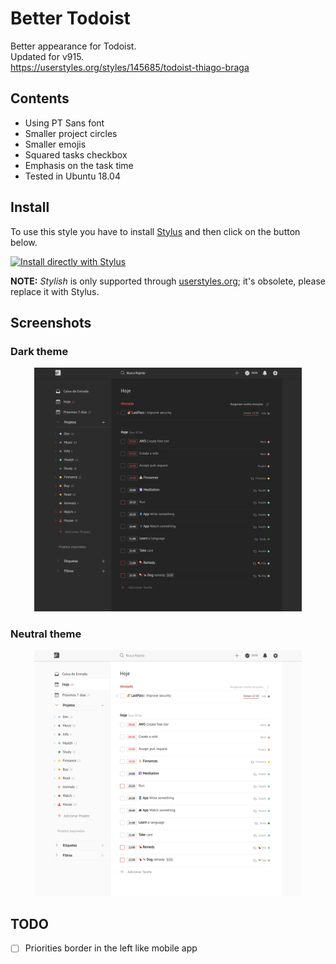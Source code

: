 # Better Todoist

Better appearance for Todoist.  
Updated for v915.  
https://userstyles.org/styles/145685/todoist-thiago-braga  

## Contents

- Using PT Sans font  
- Smaller project circles  
- Smaller emojis  
- Squared tasks checkbox  
- Emphasis on the task time  
- Tested in Ubuntu 18.04

## Install

To use this style you have to install [Stylus](https://add0n.com/stylus.html) and then click on the button below.

[![Install directly with Stylus][badge]][style]

[badge]: https://img.shields.io/badge/Install%20directly%20with-Stylus-116b59.svg?longCache=true&style=for-the-badge
[style]: https://raw.githubusercontent.com/thiagobraga/better-todoist/master/release/theme.user.css

**NOTE:** _Stylish_ is only supported through [userstyles.org](https://userstyles.org/styles/142096); it's obsolete, please replace it with Stylus.

## Screenshots

### Dark theme

<p align="center">
  <img src="/screenshots/preview-dark.png"
    width="85%"
    alt="Better Todoist by @bragasociopata">
</p>

### Neutral theme

<p align="center">
  <img src="/screenshots/preview-neutral.png"
    width="85%"
    alt="Better Todoist by @bragasociopata">
</p>

## TODO

- [ ] Priorities border in the left like mobile app  
